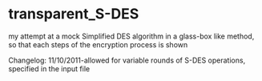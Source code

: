 # transparent_S-DES
my attempt at a mock Simplified DES algorithm in a glass-box like method, so that each steps of the encryption process is shown

Changelog:
11/10/2011-allowed for variable rounds of S-DES operations, specified in the input file
